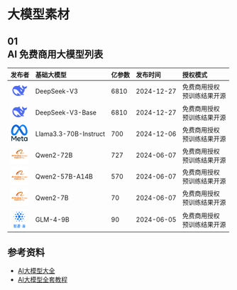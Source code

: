 # 大模型素材

## 01<br/> AI 免费商用大模型列表

| 发布者 | 基础大模型 | 亿参数 | 发布时间 | 授权模式 |
|:-|:-|:-|:-|:-|
| <img src="./images/deepseek.jpeg" width="40"> | DeepSeek-V3 | 6810 | 2024-12-27 | 免费商用授权<br/>预训练结果开源 |
| <img src="./images/deepseek.jpeg" width="40"> | DeepSeek-V3-Base | 6810 | 2024-12-27 | 免费商用授权<br/>预训练结果开源 |
| <img src="./images/meta.png" width="40"> | Llama3.3-70B-Instruct | 700 | 2024-12-06 | 免费商用授权<br/>预训练结果开源 |
| <img src="./images/alibaba.jpeg" width="40"> | Qwen2-72B | 727 | 2024-06-07 | 免费商用授权<br/>预训练结果开源 |
| <img src="./images/alibaba.jpeg" width="40"> | Qwen2-57B-A14B | 570 | 2024-06-07 | 免费商用授权<br/>预训练结果开源 |
| <img src="./images/alibaba.jpeg" width="40"> | Qwen2-7B | 70 | 2024-06-07 | 免费商用授权<br/>预训练结果开源 |
| <img src="./images/zhipu-ai.png" width="40"> | GLM-4-9B | 90 | 2024-06-05 | 免费商用授权<br/>预训练结果开源 |

## 参考资料

- [AI大模型大全](https://www.datalearner.com/ai-models/pretrained-models?&aiArea=-1&language=1&contextLength=-1&openSource=0&publisher=-1)
- [AI大模型全套教程](https://www.bilibili.com/video/BV1g1CKYUExu?spm_id_from=333.788.player.switch&vd_source=3eeb5f6f8ef0c254114b7a0174a62774&p=5)